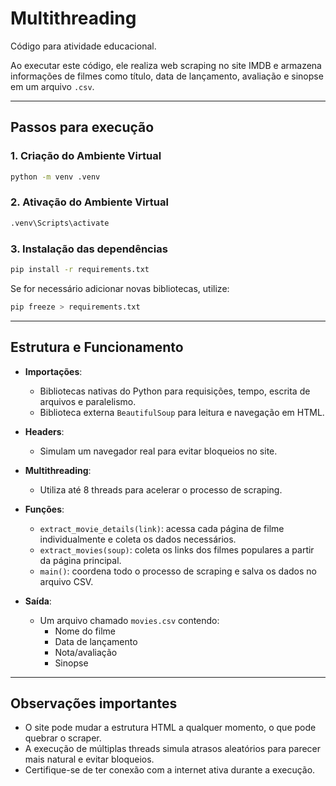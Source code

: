 # Multithreading

Código para atividade educacional.

Ao executar este código, ele realiza web scraping no site IMDB e armazena informações de filmes como título, data de lançamento, avaliação e sinopse em um arquivo `.csv`.

---

## Passos para execução

### 1. Criação do Ambiente Virtual

```bash
python -m venv .venv
```

### 2. Ativação do Ambiente Virtual

```bash
.venv\Scripts\activate
```

### 3. Instalação das dependências

```bash
pip install -r requirements.txt
```

Se for necessário adicionar novas bibliotecas, utilize:

```bash
pip freeze > requirements.txt
```

---

## Estrutura e Funcionamento

- **Importações**:

  - Bibliotecas nativas do Python para requisições, tempo, escrita de arquivos e paralelismo.
  - Biblioteca externa `BeautifulSoup` para leitura e navegação em HTML.

- **Headers**:

  - Simulam um navegador real para evitar bloqueios no site.

- **Multithreading**:

  - Utiliza até 8 threads para acelerar o processo de scraping.

- **Funções**:

  - `extract_movie_details(link)`: acessa cada página de filme individualmente e coleta os dados necessários.
  - `extract_movies(soup)`: coleta os links dos filmes populares a partir da página principal.
  - `main()`: coordena todo o processo de scraping e salva os dados no arquivo CSV.

- **Saída**:
  - Um arquivo chamado `movies.csv` contendo:
    - Nome do filme
    - Data de lançamento
    - Nota/avaliação
    - Sinopse

---

## Observações importantes

- O site pode mudar a estrutura HTML a qualquer momento, o que pode quebrar o scraper.
- A execução de múltiplas threads simula atrasos aleatórios para parecer mais natural e evitar bloqueios.
- Certifique-se de ter conexão com a internet ativa durante a execução.
